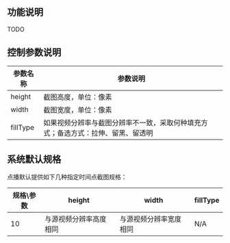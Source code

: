 ## 功能说明

TODO

## 控制参数说明
| 参数名称 | 参数说明 |
|---------|---------|
| height | 截图高度，单位：像素 |
| width |  截图宽度，单位：像素 |
| fillType | 如果视频分辨率与截图分辨率不一致，采取何种填充方式；备选方式：拉伸、留黑、留透明 |

## 系统默认规格

点播默认提供如下几种指定时间点截图规格：

| 规格\参数 | height | width | fillType |
|---------|---------|---------|---------|
| 10 | 与源视频分辨率高度相同 | 与源视频分辨率宽度相同 | N/A |